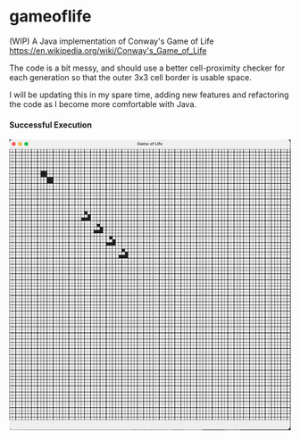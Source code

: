 # gameoflife
(WIP) A Java implementation of Conway's Game of Life
https://en.wikipedia.org/wiki/Conway's_Game_of_Life

The code is a bit messy, and should use a better cell-proximity checker for each generation so that the outer 3x3 cell border is usable space.

I will be updating this in my spare time, adding new features and refactoring the code as I become more comfortable with Java.

#### Successful Execution
![window](https://raw.githubusercontent.com/jakesq/gameoflife/main/window.png)
